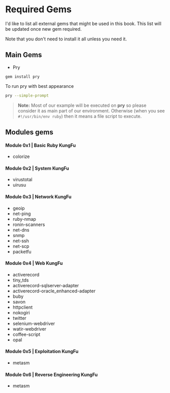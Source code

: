 # Required Gems
I'd like to list all external gems that might be used in this book. This list will be updated once new gem required. 

Note that you don't need to install it all unless you need it.

## Main Gems
- Pry
```
gem install pry
```
To run pry with best appearance
```bash
pry --simple-prompt
```

> **Note:** Most of our example will be executed on **pry** so please consider it as main part of our environment. Otherwise (when you see `#!/usr/bin/env ruby`) then it means a file script to execute.


## Modules gems 


#### Module 0x1 | Basic Ruby KungFu
- colorize

#### Module 0x2 | System KungFu
- virustotal
- uirusu

#### Module 0x3 | Network KungFu
- geoip
- net-ping
- ruby-nmap 
- ronin-scanners
- net-dns
- snmp
- net-ssh
- net-scp
- packetfu

#### Module 0x4 | Web KungFu
- activerecord
- tiny_tds 
- activerecord-sqlserver-adapter 
- activerecord-oracle_enhanced-adapter
- buby
- savon 
- httpclient
- nokogiri
- twitter
- selenium-webdriver 
- watir-webdriver
- coffee-script
- opal

#### Module 0x5 | Exploitation KungFu
- metasm

#### Module 0x6 | Reverse Engineering KungFu
- metasm